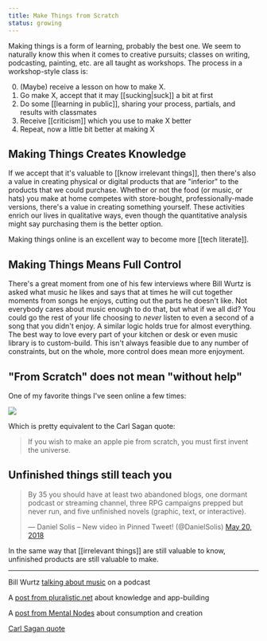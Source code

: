 ```yaml
---
title: Make Things from Scratch
status: growing
---
```


Making things is a form of learning, probably the best one. We seem to naturally know this when it comes to creative pursuits; classes on writing, podcasting, painting, etc. are all taught as workshops. The process in a workshop-style class is:

0. (Maybe) receive a lesson on how to make X.
1. Go make X, accept that it may [[sucking|suck]] a bit at first
2. Do some [[learning in public]], sharing your process, partials, and results with classmates
3. Receive [[criticism]] which you use to make X better
4. Repeat, now a little bit better at making X

## Making Things Creates Knowledge

If we accept that it's valuable to [[know irrelevant things]], then there's also a value in creating physical or digital products that are "inferior" to the products that we could purchase. Whether or not the food (or music, or hats) you make at home competes with store-bought, professionally-made versions, there's a value in creating something yourself. These activities enrich our lives in qualitative ways, even though the quantitative analysis might say purchasing them is the better option.

Making things online is an excellent way to become more [[tech literate]].

## Making Things Means Full Control

There's a great moment from one of his few interviews where Bill Wurtz is asked what music he likes and says that at times he will cut together moments from songs he enjoys, cutting out the parts he doesn't like. Not everybody cares about music enough to do that, but what if we all did? You could go the rest of your life choosing to *never* listen to even a second of a song that you didn't enjoy. A similar logic holds true for almost everything. The best way to love every part of your kitchen or desk or even music library is to custom-build. This isn't always feasible due to any number of constraints, but on the whole, more control does mean more enjoyment.

## "From Scratch" does not mean "without help"

One of my favorite things I've seen online a few times:

<img src="../assets/goat.jpg">

Which is pretty equivalent to the Carl Sagan quote:

> If you wish to make an apple pie from scratch, you must first invent the universe.

## Unfinished things still teach you

<blockquote class="twitter-tweet"><p lang="en" dir="ltr">By 35 you should have at least two abandoned blogs, one dormant podcast or streaming channel, three RPG campaigns prepped but never run, and five unfinished novels (graphic, text, or interactive).</p>&mdash; Daniel Solis – New video in Pinned Tweet! (@DanielSolis) <a href="https://twitter.com/DanielSolis/status/998188821765349377?ref_src=twsrc%5Etfw">May 20, 2018</a></blockquote> <script async src="https://platform.twitter.com/widgets.js" charset="utf-8"></script>

In the same way that [[irrelevant things]] are still valuable to know, unfinished products are still valuable to make.

---
Bill Wurtz [talking about music](https://youtu.be/e_fMuWm5vVA?t=3911) on a podcast

A [post from pluralistic.net](https://pluralistic.net/2021/01/28/payment-for-order-flow/#knowledge-is-power) about knowledge and app-building

A [post from Mental Nodes](https://www.mentalnodes.com/keep-your-levels-of-consumption-and-creation-balanced) about consumption and creation

[Carl Sagan quote](https://www.youtube.com/watch?v=7s664NsLeFM&ab_channel=pkrumins)